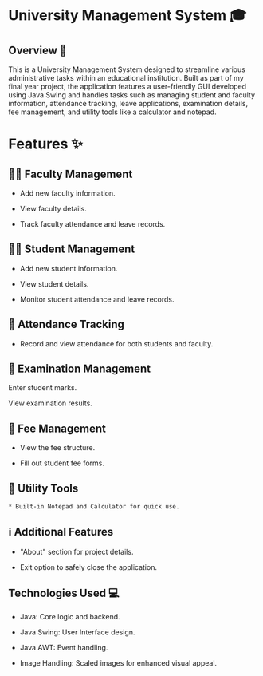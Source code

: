 # University Management System 🎓
 ## Overview 📘
 This is a University Management System designed to streamline various administrative tasks within an educational institution. Built as part of my final year project, the application 
 features a user-friendly GUI developed using Java Swing and handles tasks such as managing student and faculty information, attendance tracking, leave applications, examination details, 
 fee management, and utility tools like a calculator and notepad.

# Features ✨
 ## 🧑‍🏫 Faculty Management

   * Add new faculty information.
   
   * View faculty details.
   
   * Track faculty attendance and leave records.

## 👨‍🎓 Student Management

   * Add new student information.
   
   * View student details.
   
   * Monitor student attendance and leave records.

## 📅 Attendance Tracking

   * Record and view attendance for both students and faculty.

## 📝 Examination Management

   Enter student marks.
   
   View examination results.

## 💸 Fee Management

   * View the fee structure.
  
   * Fill out student fee forms.

## 🔧 Utility Tools
    * Built-in Notepad and Calculator for quick use.

## ℹ️ Additional Features

   * "About" section for project details.
   
   * Exit option to safely close the application.

## Technologies Used 💻
 * Java: Core logic and backend.

 * Java Swing: User Interface design.

 * Java AWT: Event handling.

 * Image Handling: Scaled images for enhanced visual appeal.
